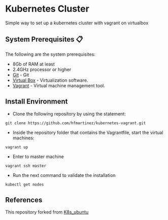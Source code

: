 # Kubernetes Cluster

Simple way to set up a kubernetes cluster with vagrant on virtualbox


## System Prerequisites 📋

The following are the system prerequisites:

* 8Gb of RAM at least
* 2.4GHz processor or higher
* [Git](https://git-scm.com/downloads) - Git
* [Virtual Box](https://www.virtualbox.org/wiki/Downloads) - Virtualization software.
* [Vagrant](https://www.vagrantup.com/downloads.html) - Virtual machine management tool.

## Install Environment

- Clone the following repository by using the statement:
```
git clone https://github.com/hfmartinez/kubernetes-vagrant.git
```

- Inside the repository folder that contains the Vagrantfile, start the virtual machines: 
```
vagrant up
```

- Enter to master machine
```
vagrant ssh master
```

- Run the next command to validate the installation
```
kubectl get nodes
```

## References
This repository forked from [K8s_ubuntu](https://github.com/Innablr/k8s_ubuntu)